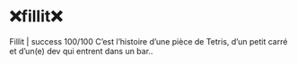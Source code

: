# ❌fillit❌
Fillit | success 100/100 
C’est l’histoire d’une pièce de Tetris, d’un petit carré et d’un(e) dev qui
entrent dans un bar..
